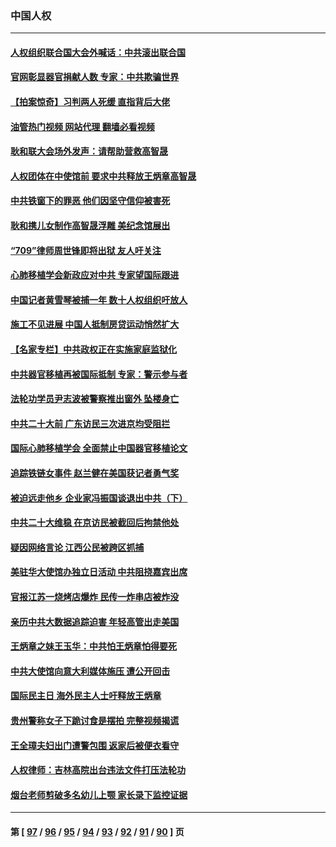 ### 中国人权
---
#### [人权组织联合国大会外喊话：中共滚出联合国](../../pages/ncid278/n13831715.md?09241645) 
#### [官网彰显器官捐献人数 专家：中共欺骗世界](../../pages/ncid278/n13831538.md?09241645) 
#### [【拍案惊奇】习判两人死缓 直指背后大佬](../../pages/ncid278/n13831371.md?09241645) 
#### [油管热门视频 网站代理 翻墙必看视频](http://209.222.30.114:81/youtube.html?09241645)
#### [耿和联大会场外发声：请帮助营救高智晟](../../pages/ncid278/n13831015.md?09241645) 
#### [人权团体在中使馆前 要求中共释放王炳章高智晟](../../pages/ncid278/n13830116.md?09241645) 
#### [中共铁窗下的罪恶 他们因坚守信仰被害死](../../pages/ncid278/n13828898.md?09241645) 
#### [耿和携儿女制作高智晟浮雕 美纪念馆展出](../../pages/ncid278/n13829624.md?09241645) 
#### [“709”律师周世锋即将出狱 友人吁关注](../../pages/ncid278/n13828809.md?09241645) 
#### [心肺移植学会新政应对中共 专家望国际跟进](../../pages/ncid278/n13829043.md?09241645) 
#### [中国记者黄雪琴被捕一年 数十人权组织吁放人](../../pages/ncid278/n13828630.md?09241645) 
#### [施工不见进展 中国人抵制房贷运动悄然扩大](../../pages/ncid278/n13828435.md?09241645) 
#### [【名家专栏】中共政权正在实施家庭监狱化](../../pages/ncid278/n13828326.md?09241645) 
#### [中共器官移植再被国际抵制 专家：警示参与者](../../pages/ncid278/n13828208.md?09241645) 
#### [法轮功学员尹志波被警察推出窗外 坠楼身亡](../../pages/ncid278/n13828273.md?09241645) 
#### [中共二十大前 广东访民三次进京均受阻拦](../../pages/ncid278/n13828141.md?09241645) 
#### [国际心肺移植学会 全面禁止中国器官移植论文](../../pages/ncid278/n13827785.md?09241645) 
#### [追踪铁链女事件 赵兰健在美国获记者勇气奖](../../pages/ncid278/n13827296.md?09241645) 
#### [被迫远走他乡 企业家冯振国谈退出中共（下）](../../pages/ncid278/n13827432.md?09241645) 
#### [中共二十大维稳 在京访民被截回后拘禁他处](../../pages/ncid278/n13827605.md?09241645) 
#### [疑因网络言论 江西公民被跨区抓捕](../../pages/ncid278/n13827298.md?09241645) 
#### [美驻华大使馆办独立日活动 中共阻挠嘉宾出席](../../pages/ncid278/n13827240.md?09241645) 
#### [官报江苏一烧烤店爆炸 民传一炸串店被炸没](../../pages/ncid278/n13827054.md?09241645) 
#### [亲历中共大数据追踪迫害 年轻高管出走美国](../../pages/ncid278/n13826859.md?09241645) 
#### [王炳章之妹王玉华：中共怕王炳章怕得要死](../../pages/ncid278/n13826911.md?09241645) 
#### [中共大使馆向意大利媒体施压 遭公开回击](../../pages/ncid278/n13826038.md?09241645) 
#### [国际民主日 海外民主人士吁释放王炳章](../../pages/ncid278/n13826558.md?09241645) 
#### [贵州警称女子下跪讨食是摆拍 完整视频揭谎](../../pages/ncid278/n13826144.md?09241645) 
#### [王全璋夫妇出门遭警包围 返家后被便衣看守](../../pages/ncid278/n13826096.md?09241645) 
#### [人权律师：吉林高院出台违法文件打压法轮功](../../pages/ncid278/n13825665.md?09241645) 
#### [烟台老师剪破多名幼儿上颚 家长录下监控证据](../../pages/ncid278/n13825668.md?09241645) 

---
#### 第 [ [97](./97.md?09241645) / [96](./96.md?09241645) / [95](./95.md?09241645) / [94](./94.md?09241645) / [93](./93.md?09241645) / [92](./92.md?09241645) / [91](./91.md?09241645) / [90](./90.md?09241645) ] 页
